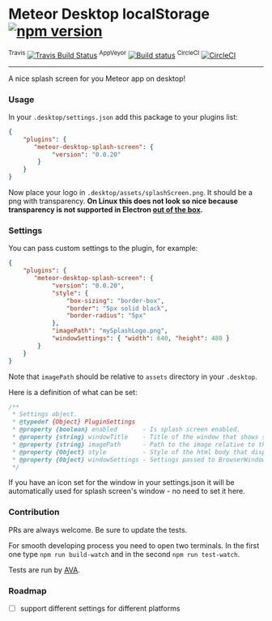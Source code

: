 # Meteor Desktop localStorage [![npm version](https://img.shields.io/npm/v/meteor-desktop-localstorage.svg)](https://npmjs.org/package/meteor-desktop-localstorage)

<sup>Travis</sup> [![Travis Build Status](https://travis-ci.org/wojtkowiak/meteor-desktop-localstorage.svg?branch=master)](https://travis-ci.org/wojtkowiak/meteor-desktop-localstorage) <sup>AppVeyor</sup> [![Build status](https://ci.appveyor.com/api/projects/status/f52xvrra1gouyg1t?svg=true)](https://ci.appveyor.com/project/wojtkowiak/meteor-desktop-localstorage) <sup>CircleCI</sup> [![CircleCI](https://circleci.com/gh/wojtkowiak/meteor-desktop-localstorage.svg?style=svg)](https://circleci.com/gh/wojtkowiak/meteor-desktop-localstorage)

---
A nice splash screen for you Meteor app on desktop!

### Usage

In your `.desktop/settings.json` add this package to your plugins list:
```json
{
    "plugins": {
       "meteor-desktop-splash-screen": {
            "version": "0.0.20"
        }
    }
}
```
Now place your logo in `.desktop/assets/splashScreen.png`. It should be a png with transparency.
__On Linux this does not look so nice because transparency is not supported in Electron [out of the box](https://github.com/electron/electron/blob/master/docs/api/frameless-window.md#limitations).__
 
### Settings

You can pass custom settings to the plugin, for example:
```json
{
    "plugins": {
       "meteor-desktop-splash-screen": {
            "version": "0.0.20",
            "style": { 
                "box-sizing": "border-box",
                "border": "5px solid black",
                "border-radius": "5px"
            },
            "imagePath": "mySplashLogo.png",
            "windowSettings": { "width": 640, "height": 480 }
        }
    }
}
```
Note that `imagePath` should be relative to `assets` directory in your `.desktop`.

Here is a definition of what can be set:
```javascript
/**
 * Settings object.
 * @typedef {Object} PluginSettings
 * @property {boolean} enabled       - Is splash screen enabled.
 * @property {string} windowTitle    - Title of the window that shows splash screen. It defaults to the `name` from settings.json.
 * @property {string} imagePath      - Path to the image relative to the .desktop/assets dir.
 * @property {Object} style          - Style of the html body that displays the image.
 * @property {Object} windowSettings - Settings passed to BrowserWindow.
 */
```

If you have an icon set for the window in your settings.json it will be automatically used for splash screen's window - no need to set it here.

### Contribution

PRs are always welcome. Be sure to update the tests.

For smooth developing process you need to open two terminals. In the first one type `npm run build-watch` and in the second `npm run test-watch`. 

Tests are run by [AVA](https://github.com/avajs).

### Roadmap

- [ ] support different settings for different platforms
 

